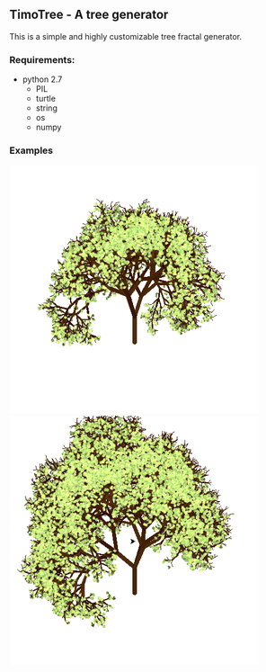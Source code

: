 ## TimoTree - A tree generator

This is a simple and highly customizable tree fractal generator.

### Requirements:
- python 2.7    
  - PIL  
  - turtle  
  - string  
  - os  
  - numpy  


### Examples

![Example 1](example1.png)
![Example 2](example2.png)

